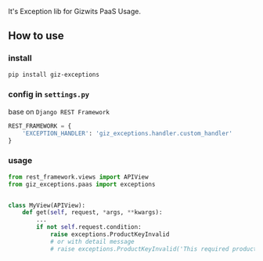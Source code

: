 It's Exception lib for Gizwits PaaS Usage.

## How to use

### install

```bash
pip install giz-exceptions
```

### config in `settings.py`
base on `Django REST Framework`

```python
REST_FRAMEWORK = {
    'EXCEPTION_HANDLER': 'giz_exceptions.handler.custom_handler'
}
```

### usage

```python
from rest_framework.views import APIView
from giz_exceptions.paas import exceptions


class MyView(APIView):
    def get(self, request, *args, **kwargs):
        ...
        if not self.request.condition:
            raise exceptions.ProductKeyInvalid
            # or with detail message
            # raise exceptions.ProductKeyInvalid('This required product key')
```
